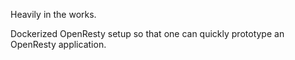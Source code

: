 
Heavily in the works.

Dockerized OpenResty setup so that one can quickly prototype an OpenResty application.

